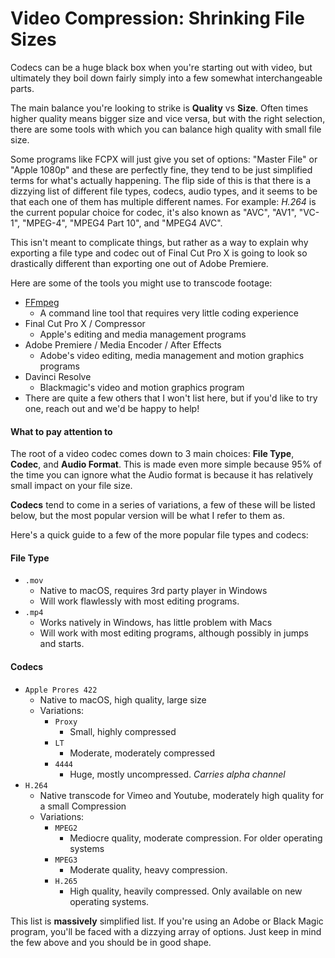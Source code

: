 # Video Compression: Shrinking File Sizes

Codecs can be a huge black box when you're starting out with video, but ultimately they boil down fairly simply into a few somewhat interchangeable parts.

The main balance you're looking to strike is **Quality** vs **Size**. Often times higher quality means bigger size and vice versa, but with the right selection, there are some tools with which you can balance high quality with small file size.

Some programs like FCPX will just give you set of options: "Master File" or "Apple 1080p" and these are perfectly fine, they tend to be just simplified terms for what's actually happening. The flip side of this is that there is a dizzying list of different file types, codecs, audio types, and it seems to be that each one of them has multiple different names. For example: *H.264* is the current popular choice for codec, it's also known as "AVC", "AV1", "VC-1", "MPEG-4", "MPEG4 Part 10", and "MPEG4 AVC".

This isn't meant to complicate things, but rather as a way to explain why exporting a file type and codec out of Final Cut Pro X is going to look so drastically different than exporting one out of Adobe Premiere.

Here are some of the tools you might use to transcode footage:
- [FFmpeg](http://resources.learninglab.xyz/simple/people/casey-c/videoCompression-FFMPEG)
    - A command line tool that requires very little coding experience
- Final Cut Pro X / Compressor
    - Apple's editing and media management programs
- Adobe Premiere / Media Encoder / After Effects
    - Adobe's video editing, media management and motion graphics programs
- Davinci Resolve
    - Blackmagic's video and motion graphics program
- There are quite a few others that I won't list here, but if you'd like to try one, reach out and we'd be happy to help!

#### What to pay attention to

The root of a video codec comes down to 3 main choices: **File Type**, **Codec**, and **Audio Format**. This is made even more simple because 95% of the time you can ignore what the Audio format is because it has relatively small impact on your file size.

**Codecs** tend to come in a series of variations, a few of these will be listed below, but the most popular version will be what I refer to them as.

Here's a quick guide to a few of the more popular file types and codecs:

#### File Type
  - `.mov`
      - Native to macOS, requires 3rd party player in Windows
      - Will work flawlessly with most editing programs.
  - `.mp4`
      - Works natively in Windows, has little problem with Macs
      - Will work with most editing programs, although possibly in jumps and starts.

#### Codecs
  - `Apple Prores 422`
      - Native to macOS, high quality, large size
      - Variations:
        - `Proxy`
          - Small, highly compressed
        - `LT`
          - Moderate, moderately compressed
        - `4444`
          - Huge, mostly uncompressed. *Carries alpha channel*
  - `H.264`
      - Native transcode for Vimeo and Youtube, moderately high quality for a small Compression
      - Variations:
        - `MPEG2`
          - Mediocre quality, moderate compression. For older operating systems
        - `MPEG3`
          - Moderate quality, heavy compression.
        - `H.265`
          - High quality, heavily compressed. Only available on new operating systems.

This list is **massively** simplified list. If you're using an Adobe or Black Magic program, you'll be faced with a dizzying array of options. Just keep in mind the few above and you should be in good shape.
